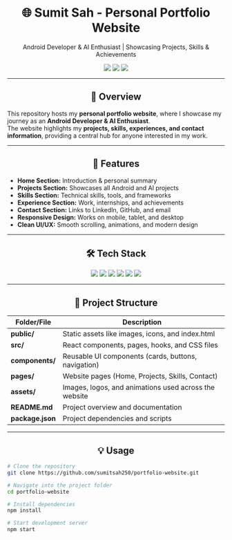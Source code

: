 <h1 align="center">🌐 Sumit Sah - Personal Portfolio Website</h1>
<p align="center">
  Android Developer & AI Enthusiast | Showcasing Projects, Skills & Achievements
</p>

<p align="center">
  <a href="https://github.com/sumitsah250/portfolio-website"><img src="https://img.shields.io/badge/GitHub-View%20Code-black?logo=github"></a>
  <a href="https://www.linkedin.com/in/your-linkedin"><img src="https://img.shields.io/badge/LinkedIn-Connect-blue?logo=linkedin"></a>
  <a href="https://your-portfolio-link"><img src="https://img.shields.io/badge/Website-Live-green?logo=google-chrome"></a>
</p>

---

<h2 align="center">🚀 Overview</h2>

This repository hosts my **personal portfolio website**, where I showcase my journey as an **Android Developer & AI Enthusiast**.  
The website highlights my **projects, skills, experiences, and contact information**, providing a central hub for anyone interested in my work.

---

<h2 align="center">📱 Features</h2>

- **Home Section:** Introduction & personal summary  
- **Projects Section:** Showcases all Android and AI projects  
- **Skills Section:** Technical skills, tools, and frameworks  
- **Experience Section:** Work, internships, and achievements  
- **Contact Section:** Links to LinkedIn, GitHub, and email  
- **Responsive Design:** Works on mobile, tablet, and desktop  
- **Clean UI/UX:** Smooth scrolling, animations, and modern design  

---

<h2 align="center">🛠️ Tech Stack</h2>

<p align="center">
  <img src="https://img.shields.io/badge/HTML5-E34F26?logo=html5" />
  <img src="https://img.shields.io/badge/CSS3-1572B6?logo=css3" />
  <img src="https://img.shields.io/badge/JavaScript-F7DF1E?logo=javascript" />
  <img src="https://img.shields.io/badge/React-61DAFB?logo=react" />
  <img src="https://img.shields.io/badge/TailwindCSS-38B2AC?logo=tailwind-css" />
  <img src="https://img.shields.io/badge/Figma-FF7262?logo=figma" />
</p>

---

<h2 align="center">📂 Project Structure</h2>

| Folder/File | Description |
|-------------|-------------|
| **public/** | Static assets like images, icons, and index.html |
| **src/** | React components, pages, hooks, and CSS files |
| **components/** | Reusable UI components (cards, buttons, navigation) |
| **pages/** | Website pages (Home, Projects, Skills, Contact) |
| **assets/** | Images, logos, and animations used across the website |
| **README.md** | Project overview and documentation |
| **package.json** | Project dependencies and scripts |

---

<h2 align="center">💡 Usage</h2>

```bash
# Clone the repository
git clone https://github.com/sumitsah250/portfolio-website.git

# Navigate into the project folder
cd portfolio-website

# Install dependencies
npm install

# Start development server
npm start
